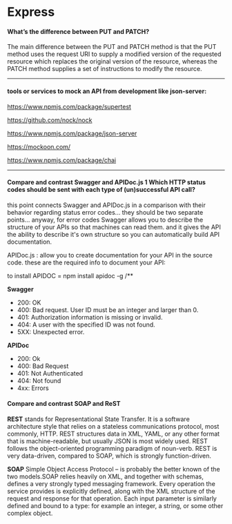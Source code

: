 # Express

#### What’s the difference between PUT and PATCH?

The main difference between the PUT and PATCH method is that the PUT method uses the request URI to supply a modified version of the requested resource which replaces the original version of the resource, whereas the PATCH method supplies a set of instructions to modify the resource.

---
#### tools or services to mock an API from development like json-server:

https://www.npmjs.com/package/supertest

https://github.com/nock/nock

https://www.npmjs.com/package/json-server

https://mockoon.com/

https://www.npmjs.com/package/chai

---
#### Compare and contrast Swagger and APIDoc.js 1 Which HTTP status codes should be sent with each type of (un)successful API call?

 this point connects Swagger and APIDoc.js in a comparison with their behavior regarding status error codes... they should be two separate points... anyway, for error codes
 Swagger allows you to describe the structure of your APIs so that machines can read them. and it gives the API the ability to describe it's own structure so you can automatically build API documentation.

APIDoc.js : allow you to create documentation for your API in the source code. these are the required info to document your API:

to install APIDOC = npm install apidoc -g /**

 **Swagger**
* 200: OK
*  400: Bad request. User ID must be an integer and larger than 0.
* 401: Authorization information is missing or invalid.
* 404: A user with the specified ID was not found.
* 5XX: Unexpected error.

**APIDoc**  
* 200: Ok
* 400: Bad Request
* 401: Not Authenticated
* 404: Not found
* 4xx: Errors


#### Compare and contrast SOAP and ReST

**REST** stands for Representational State Transfer. It is a software architecture style that relies on a stateless communications protocol, most commonly, HTTP. REST structures data in XML, YAML, or any other format that is machine-readable, but usually JSON is most widely used. REST follows the object-oriented programming paradigm of noun-verb. REST is very data-driven, compared to SOAP, which is strongly function-driven.

**SOAP**  Simple Object Access Protocol – is probably the better known of the two models.SOAP relies heavily on XML, and together with schemas, defines a very strongly typed messaging framework. Every operation the service provides is explicitly defined, along with the XML structure of the request and response for that operation. Each input parameter is similarly defined and bound to a type: for example an integer, a string, or some other complex object.